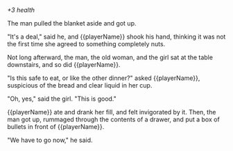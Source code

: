 _+3 health_

The man pulled the blanket aside and got up.

"It's a deal," said he, and {{playerName}} shook his hand, thinking it was not the first time she agreed to something completely nuts.

Not long afterward, the man, the old woman, and the girl sat at the table downstairs, and so did {{playerName}}.

"Is this safe to eat, or like the other dinner?" asked {{playerName}}, suspicious of the bread and clear liquid in her cup.

"Oh, yes," said the girl. "This is good."

{{playerName}} ate and drank her fill, and felt invigorated by it. Then, the man got up, rummaged through the contents of a drawer, and put a box of bullets in front of {{playerName}}.

"We have to go now," he said.
